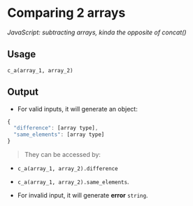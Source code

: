 # Comparing 2 arrays
*JavaScript: subtracting arrays, kinda the opposite of concat()*

## Usage

`c_a(array_1, array_2)`

## Output

- For valid inputs, it will generate an object:
```javascript
{
  "difference": [array type],
  "same_elements": [array type]
}
```
 > They can be accessed by:
  - `c_a(array_1, array_2).difference`
  - `c_a(array_1, array_2).same_elements`.

- For invalid input, it will generate **error** `string`.
